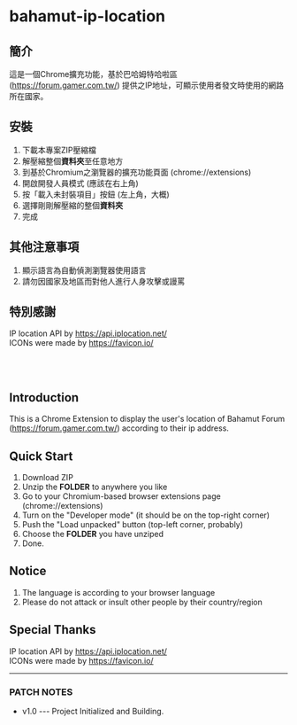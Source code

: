 # bahamut-ip-location

## 簡介
這是一個Chrome擴充功能，基於巴哈姆特哈啦區 (https://forum.gamer.com.tw/) 提供之IP地址，可顯示使用者發文時使用的網路所在國家。

## 安裝
1. 下載本專案ZIP壓縮檔
2. 解壓縮整個**資料夾**至任意地方
3. 到基於Chromium之瀏覽器的擴充功能頁面 (chrome://extensions)
4. 開啟開發人員模式 (應該在右上角)
5. 按「載入未封裝項目」按鈕 (左上角，大概)
6. 選擇剛剛解壓縮的整個**資料夾**
7. 完成

## 其他注意事項
1. 顯示語言為自動偵測瀏覽器使用語言
2. 請勿因國家及地區而對他人進行人身攻擊或謾罵

## 特別感謝
IP location API by https://api.iplocation.net/<br>
ICONs were made by https://favicon.io/

<br>
<br>

## Introduction

This is a Chrome Extension to display the user's location of Bahamut Forum (https://forum.gamer.com.tw/) according to their ip address.

## Quick Start
1. Download ZIP
2. Unzip the **FOLDER** to anywhere you like
3. Go to your Chromium-based browser extensions page (chrome://extensions)
4. Turn on the "Developer mode" (it should be on the top-right corner)
5. Push the "Load unpacked" button (top-left corner, probably)
6. Choose the **FOLDER** you have unziped
7. Done.

## Notice
1. The language is according to your browser language
2. Please do not attack or insult other people by their country/region

## Special Thanks
IP location API by https://api.iplocation.net/<br>
ICONs were made by https://favicon.io/


***
### PATCH NOTES

- v1.0 --- Project Initialized and Building.